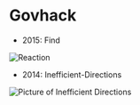 Govhack
=======

* 2015: Find

![Reaction](http://i.imgur.com/984tOqk.png "Reaction Screenshot")

* 2014: Inefficient-Directions

![Picture of Inefficient Directions](http://i1.wp.com/www.***REMOVED***.com/img/govhack.png)
